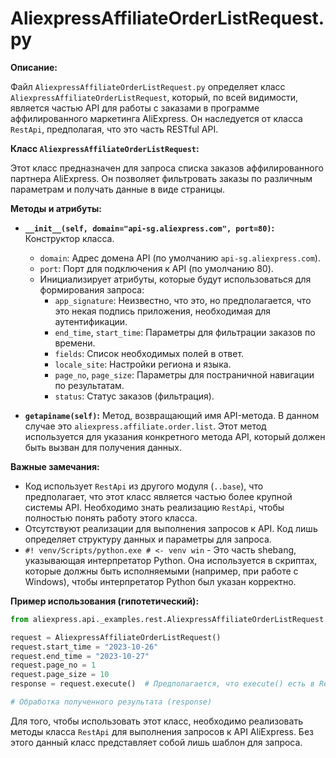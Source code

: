 # AliexpressAffiliateOrderListRequest.py

**Описание:**

Файл `AliexpressAffiliateOrderListRequest.py` определяет класс `AliexpressAffiliateOrderListRequest`, который, по всей видимости, является частью API для работы с заказами в программе аффилированного маркетинга AliExpress. Он наследуется от класса `RestApi`, предполагая, что это часть RESTful API.

**Класс `AliexpressAffiliateOrderListRequest`:**

Этот класс предназначен для запроса списка заказов аффилированного партнера AliExpress. Он позволяет фильтровать заказы по различным параметрам и получать данные в виде страницы.

**Методы и атрибуты:**

* **`__init__(self, domain="api-sg.aliexpress.com", port=80)`:** Конструктор класса.
    * `domain`:  Адрес домена API (по умолчанию `api-sg.aliexpress.com`).
    * `port`: Порт для подключения к API (по умолчанию 80).
    * Инициализирует атрибуты, которые будут использоваться для формирования запроса:
        * `app_signature`:  Неизвестно, что это, но предполагается, что это некая подпись приложения, необходимая для аутентификации.
        * `end_time`, `start_time`: Параметры для фильтрации заказов по времени.
        * `fields`: Список необходимых полей в ответ.
        * `locale_site`: Настройки региона и языка.
        * `page_no`, `page_size`: Параметры для постраничной навигации по результатам.
        * `status`: Статус заказов (фильтрация).


* **`getapiname(self)`:**  Метод, возвращающий имя API-метода. В данном случае это `aliexpress.affiliate.order.list`.  Этот метод используется для указания конкретного метода API, который должен быть вызван для получения данных.

**Важные замечания:**

* Код использует `RestApi` из другого модуля (`..base`), что предполагает, что  этот класс является частью более крупной системы API.  Необходимо знать реализацию `RestApi`, чтобы полностью понять работу этого класса.
* Отсутствуют реализации для выполнения запросов к API.  Код лишь определяет структуру данных и параметры для запроса.
* `#! venv/Scripts/python.exe # <- venv win` -  Это часть shebang, указывающая интерпретатор Python.  Она используется в скриптах, которые должны быть исполняемыми (например, при работе с Windows), чтобы интерпретатор Python был указан корректно.

**Пример использования (гипотетический):**

```python
from aliexpress.api._examples.rest.AliexpressAffiliateOrderListRequest import AliexpressAffiliateOrderListRequest

request = AliexpressAffiliateOrderListRequest()
request.start_time = "2023-10-26"
request.end_time = "2023-10-27"
request.page_no = 1
request.page_size = 10
response = request.execute()  # Предполагается, что execute() есть в RestApi

# Обработка полученного результата (response)
```

Для того, чтобы использовать этот класс, необходимо реализовать методы класса `RestApi` для выполнения запросов к API AliExpress.  Без этого данный класс представляет собой лишь шаблон для запроса.